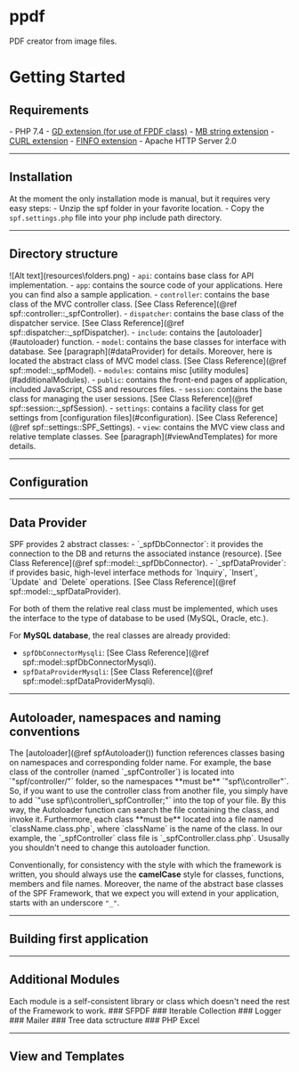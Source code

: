 # ppdf
PDF creator from image files. 


<h1 id="gettingStarted">Getting Started</h1>


<h2 id="requirements">Requirements</h2>
- PHP 7.4
    - <a href="https://www.php.net/manual/en/book.image.php" target="_blank">GD extension (for use of FPDF class)</a>
    - <a href="https://www.php.net/manual/en/book.mbstring.php" target="_blank">MB string extension</a>
    - <a href="https://www.php.net/manual/en/book.curl.php" target="_blank">CURL extension</a>
    - <a href="https://www.php.net/manual/en/book.fileinfo.php" target="_blank">FINFO extension</a>
- Apache HTTP Server 2.0

---
<h2 id="installation">Installation</h2>
At the moment the only installation mode is manual, but it requires very easy steps:
- Unzip the spf folder in your favorite location.
- Copy the <code>spf.settings.php</code> file into your php include path directory.

---
<h2 id="directoryStructure">Directory structure</h2>
![Alt text](resources\folders.png)
- <code>api</code>: contains base class for API implementation.
- <code>app</code>: contains the source code of your applications. Here you can find also a sample application.
- <code>controller</code>: contains the base class of the MVC controller class. [See Class Reference](@ref spf::controller::_spfController).
- <code>dispatcher</code>: contains the base class of the dispatcher service. [See Class Reference](@ref spf::dispatcher::_spfDispatcher).
- <code>include</code>: contains the [autoloader](#autoloader) function. 
- <code>model</code>: contains the base classes for interface with database. See [paragraph](#dataProvider) for details. Moreover, here is located the abstract class of MVC model class. [See Class Reference](@ref spf::model::_spfModel).
- <code>modules</code>: contains misc [utility modules](#additionalModules). 
- <code>public</code>: contains the front-end pages of application, included JavaScript, CSS and resources files. 
- <code>session</code>: contains the base class for managing the user sessions. [See Class Reference](@ref spf::session::_spfSession).  
- <code>settings</code>: contains a facility class for get settings from [configuration files](#configuration).  [See Class Reference](@ref spf::settings::SPF_Settings). 
- <code>view</code>: contains the MVC view class and relative template classes. See [paragraph](#viewAndTemplates) for more details.

---
<h2 id="configuration">Configuration</h2>

---
<h2 id="dataProvider">Data Provider</h2>
SPF provides 2 abstract classes: 
- `_spfDbConnector`: it provides the connection to the DB and returns the associated instance (resource). [See Class Reference](@ref spf::model::_spfDbConnector).
- `_spfDataProvider`: if provides basic, high-level interface methods for `Inquiry`, `Insert`, `Update` and `Delete` operations. [See Class Reference](@ref spf::model::_spfDataProvider).  

For both of them the relative real class must be implemented, which uses the interface to the type of database to be used (MySQL, Oracle, etc.).  

For **MySQL database**, the real classes are already provided: 
- `spfDbConnectorMysqli`:  [See Class Reference](@ref spf::model::spfDbConnectorMysqli).
- `spfDataProviderMysqli`:  [See Class Reference](@ref spf::model::spfDataProviderMysqli).

---
<h2 id="autoloader">Autoloader, namespaces and naming conventions</h2>
The [autoloader](@ref spfAutoloader()) function references classes basing on namespaces and corresponding folder name.  
For example, the base class of the controller (named `_spfController`) is located into `"spf/controller/"` folder, so the namespaces **must be** `"spf\\controller"`.   
So, if you want to use the controller class from another file, you simply have to add `"use spf\\controller\_spfController;"` into the top of your file.
By this way, the Autoloader function can search the file containing the class, and invoke it.  
Furthermore, each class **must be** located into a file named `className.class.php`, where `className` is the name of the class. In our example, the `_spfController` class file is `_spfController.class.php`.  
Ususally you shouldn't need to change this autoloader function.  

Conventionally, for consistency with the style with which the framework is written, you should always use the **camelCase** style for classes, functions, members and file names. Moreover, the name of the abstract base classes of the SPF Framework, that we expect you will extend in your application, starts with an underscore <code>"_"</code>.  

---
<h2 id="firstApplication">Building first application</h2>

---
<h2 id="additionalModules">Additional Modules</h2>
Each module is a self-consistent library or class which doesn't need the rest of the Framework to work.
### SFPDF
### Iterable Collection
### Logger
### Mailer
### Tree data sctructure
### PHP Excel

---
<h2 id="viewAndTemplates">View and Templates</h2>

